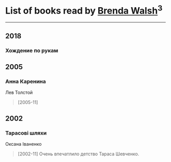 # List of books read by [Brenda Walsh](http://vk.com/id17633272)<sup>3</sup>
---

## 2018

### Хождение по рукам



## 2005

### Анна Каренина
Лев Толстой
> [2005-11] 



## 2002

### Тарасові шляхи
Оксана Іваненко
> [2002-11] Очень впечатлило детство Тараса Шевченко.



